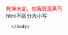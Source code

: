 <!DOCTYPE html>
<html>
  <head>
    <meta charset="utf-8">
    <title>html 快速入门</title>
  </head>
      <body>
      <font color="red">乾坤未定，你我皆是黑马</font>
      <br>
html不区分大小写

      </body>
</html>
